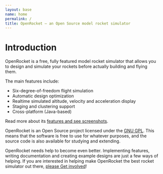 ```yaml
---
layout: base
name: home
permalink: /
title: OpenRocket — an Open Source model rocket simulator
---
```


# Introduction

OpenRocket is a free, fully featured model rocket simulator that allows you to design and simulate your rockets before actually building and flying them.

The main features include:

 - Six-degree-of-freedom flight simulation
 - Automatic design optimization
 - Realtime simulated altitude, velocity and acceleration display
 - Staging and clustering support
 - Cross-platform (Java-based)

Read more about its [features and see screenshots](features).

OpenRocket is an Open Source project licensed under the [GNU GPL](license). This means that the software is free to use for whatever purposes, and the source code is also available for studying and extending.

OpenRocket needs help to become even better. Implementing features, writing documentation and creating example designs are just a few ways of helping. If you are interested in helping make OpenRocket the best rocket simulator out there, [please Get involved](collaborate)!
